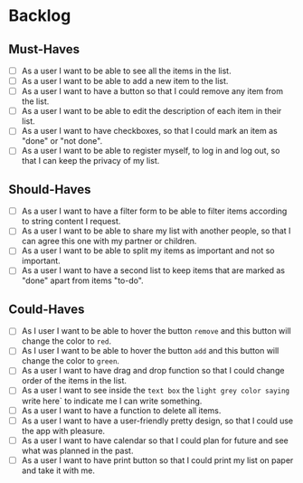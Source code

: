 # Backlog

## Must-Haves

<!--- these are necessary for basic usability-->
- [ ] As a user I want to be able to see all the items in the list.
- [ ] As a user I want to be able to add a new item to the list.
- [ ] As a user I want to have a button so that I could remove any item from the list.
- [ ] As a user I want to be able to edit the description of each item in their list.
- [ ] As a user I want to have checkboxes, so that I could mark an item as "done" or "not done".
- [ ] As a user I want to be able to register myself, to log in and log out, so that I can keep the privacy of my list.

## Should-Haves

<!---  these will complete the user experience, but are not necessary-->
- [ ] As a user I want to have a filter form to be able to filter items according to string content I request.
- [ ] As a user I want to be able to share my list with another people, so that I can agree this one with my partner or children.
- [ ] As a user I want to be able to split my items as important and not so important.
- [ ] As a user I want to have a second list to keep items that are marked as "done" apart from items "to-do".

## Could-Haves

<!--- would be really cool ... if there's time-->
- [ ] As I user I want to be able to hover the button `remove` and this button will change the color to `red`.
- [ ] As I user I want to be able to hover the button `add` and this button will change the color to `green`.
- [ ] As a user I want to have drag and drop function so that I could change order of the items in the list.
- [ ] As a user I want to see inside the `text box` the `light grey color saying` write here` to indicate me I can write something.
- [ ] As a user I want to have a function to delete all items.
- [ ] As a user I want to have a user-friendly pretty design, so that I could use the app with pleasure.
- [ ] As a user I want to have calendar so that I could plan for future and see what was planned in the past.
- [ ] As a user I want to have print button so that I could print my list on paper and take it with me.
